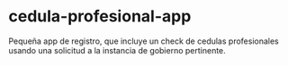 # cedula-profesional-app
Pequeña app de registro, que incluye un check de cedulas profesionales usando una solicitud a la instancia de gobierno pertinente.

